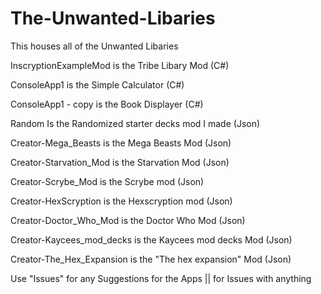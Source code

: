 # The-Unwanted-Libaries
This houses all of the Unwanted Libaries



InscryptionExampleMod is the Tribe Libary Mod (C#)

ConsoleApp1 is the Simple Calculator (C#)

ConsoleApp1 - copy is the Book Displayer (C#)

Random Is the Randomized starter decks mod I made (Json)

Creator-Mega_Beasts is the Mega Beasts Mod (Json)

Creator-Starvation_Mod is the Starvation Mod (Json)

Creator-Scrybe_Mod is the Scrybe mod (Json)

Creator-HexScryption is the Hexscryption mod (Json)

Creator-Doctor_Who_Mod is the Doctor Who Mod (Json)

Creator-Kaycees_mod_decks is the Kaycees mod decks Mod (Json)

Creator-The_Hex_Expansion is the "The hex expansion" Mod (Json)


Use "Issues" for any Suggestions for the Apps || for Issues with anything
